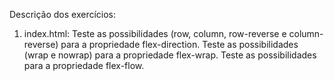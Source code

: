 Descrição dos exercícios:

1. index.html:
    Teste as possibilidades (row, column, row-reverse e column-reverse) para a propriedade flex-direction.
    Teste as possibilidades (wrap e nowrap) para a propriedade flex-wrap.
    Teste as possibilidades para a propriedade flex-flow.